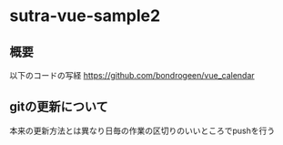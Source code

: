 # sutra-vue-sample2


## 概要

以下のコードの写経
https://github.com/bondrogeen/vue_calendar

## gitの更新について

本来の更新方法とは異なり日毎の作業の区切りのいいところでpushを行う

